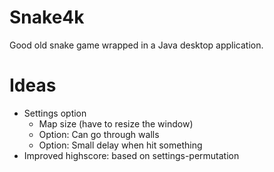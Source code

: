 # Snake4k

Good old snake game wrapped in a Java desktop application.

# Ideas

* Settings option
    * Map size (have to resize the window)
    * Option: Can go through walls
    * Option: Small delay when hit something
* Improved highscore: based on settings-permutation
